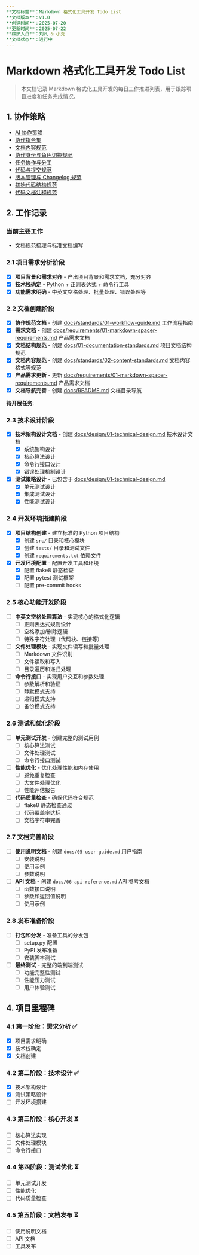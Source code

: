 ```yaml
---
**文档标题**：Markdown 格式化工具开发 Todo List
**文档版本**：v1.0
**创建时间**：2025-07-20
**更新时间**：2025-07-22
**维护人员**：刘凡 & 小克
**文档状态**：进行中
---
```


# Markdown 格式化工具开发 Todo List

> 本文档记录 Markdown 格式化工具开发的每日工作推进列表，用于跟踪项目进度和任务完成情况。

## 1. 协作策略

- [AI 协作策略](docs/standards/01-workflow-guide.md)
- [协作指令集](docs/standards/07-collaboration-commands.md)
- [文档内容规范](docs/standards/02-content-standards.md)
- [协作身份与角色切换规范](docs/standards/03-role-switching-guide.md)
- [任务协作与分工](docs/standards/04-task-collaboration.md)
- [代码与提交规范](docs/standards/05-code-style-guide.md)
- [版本管理与 Changelog 规范](docs/standards/06-versioning-changelog.md)
- [初始代码结构规范](docs/standards/08-initial-code-structure.md)
- [代码文档注释规范](docs/standards/09-code-documentation-standards.md)

## 2. 工作记录

### 当前主要工作

- 文档规范梳理与标准文档编写

### 2.1 项目需求分析阶段

- [x] **项目背景和需求对齐** - 产出项目背景和需求文档，充分对齐
- [x] **技术栈确定** - Python + 正则表达式 + 命令行工具
- [x] **功能需求明确** - 中英文空格处理、批量处理、错误处理等

### 2.2 文档创建阶段

- [x] **协作规范文档** - 创建 [docs/standards/01-workflow-guide.md](../standards/01-workflow-guide.md) 工作流程指南
- [x] **需求文档** - 创建 [docs/requirements/01-markdown-spacer-requirements.md](../requirements/01-markdown-spacer-requirements.md) 产品需求文档
- [x] **文档结构规范** - 创建 [docs/01-documentation-standards.md](../01-documentation-standards.md) 项目文档结构规范
- [x] **文档内容规范** - 创建 [docs/standards/02-content-standards.md](../standards/02-content-standards.md) 文档内容格式等规范
- [x] **产品需求更新** - 更新 [docs/requirements/01-markdown-spacer-requirements.md](../requirements/01-markdown-spacer-requirements.md) 产品需求文档
- [x] **文档导航完善** - 创建 [docs/README.md](../README.md) 文档目录导航

**待开展任务**:

### 2.3 技术设计阶段

- [x] **技术架构设计文档** - 创建 [docs/design/01-technical-design.md](../design/01-technical-design.md) 技术设计文档
  - [x] 系统架构设计
  - [x] 核心算法设计
  - [x] 命令行接口设计
  - [x] 错误处理机制设计
- [x] **测试策略设计** - 已包含于 [docs/design/01-technical-design.md](../design/01-technical-design.md)
  - [x] 单元测试设计
  - [x] 集成测试设计
  - [x] 性能测试设计

### 2.4 开发环境搭建阶段

- [x] **项目结构创建** - 建立标准的 Python 项目结构
  - [x] 创建 `src/` 目录和核心模块
  - [x] 创建 `tests/` 目录和测试文件
  - [x] 创建 `requirements.txt` 依赖文件
- [x] **开发环境配置** - 配置开发工具和环境
  - [x] 配置 flake8 静态检查
  - [x] 配置 pytest 测试框架
  - [ ] 配置 pre-commit hooks

### 2.5 核心功能开发阶段

- [ ] **中英文空格处理算法** - 实现核心的格式化逻辑
  - [ ] 正则表达式规则设计
  - [ ] 空格添加/删除逻辑
  - [ ] 特殊字符处理（代码块、链接等）
- [ ] **文件处理模块** - 实现文件读写和批量处理
  - [ ] Markdown 文件识别
  - [ ] 文件读取和写入
  - [ ] 目录遍历和递归处理
- [ ] **命令行接口** - 实现用户交互和参数处理
  - [ ] 参数解析和验证
  - [ ] 静默模式支持
  - [ ] 递归模式支持
  - [ ] 备份模式支持

### 2.6 测试和优化阶段

- [ ] **单元测试开发** - 创建完整的测试用例
  - [ ] 核心算法测试
  - [ ] 文件处理测试
  - [ ] 命令行接口测试
- [ ] **性能优化** - 优化处理性能和内存使用
  - [ ] 避免重复检查
  - [ ] 大文件处理优化
  - [ ] 性能评估报告
- [ ] **代码质量检查** - 确保代码符合规范
  - [ ] flake8 静态检查通过
  - [ ] 代码覆盖率达标
  - [ ] 文档字符串完善

### 2.7 文档完善阶段

- [ ] **使用说明文档** - 创建 `docs/05-user-guide.md` 用户指南
  - [ ] 安装说明
  - [ ] 使用示例
  - [ ] 参数说明
- [ ] **API 文档** - 创建 `docs/06-api-reference.md` API 参考文档
  - [ ] 函数接口说明
  - [ ] 参数和返回值说明
  - [ ] 使用示例

### 2.8 发布准备阶段

- [ ] **打包和分发** - 准备工具的分发包
  - [ ] setup.py 配置
  - [ ] PyPI 发布准备
  - [ ] 安装脚本测试
- [ ] **最终测试** - 完整的端到端测试
  - [ ] 功能完整性测试
  - [ ] 性能压力测试
  - [ ] 用户体验测试

## 4. 项目里程碑

### 4.1 第一阶段：需求分析 ✅

- [x] 项目需求明确
- [x] 技术栈确定
- [x] 文档创建

### 4.2 第二阶段：技术设计 ✅

- [x] 技术架构设计
- [x] 测试策略设计
- [ ] 开发环境搭建

### 4.3 第三阶段：核心开发 ⏳

- [ ] 核心算法实现
- [ ] 文件处理模块
- [ ] 命令行接口

### 4.4 第四阶段：测试优化 ⏳

- [ ] 单元测试开发
- [ ] 性能优化
- [ ] 代码质量检查

### 4.5 第五阶段：文档发布 ⏳

- [ ] 使用说明文档
- [ ] API 文档
- [ ] 工具发布
